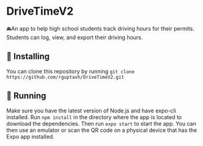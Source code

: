 # DriveTimeV2
:oncoming_automobile:An app to help high school students track driving hours for their permits. Students can log, view, and export their driving hours. 
## 🚀 Installing
You can clone this repository by running `git clone https://github.com/rguptavh/DriveTimeV2.git`
## 🏃‍  Running
Make sure you have the latest version of Node.js and have expo-cli installed. Run `npm install` in the directory where the app is located to download the dependencies. Then run `expo start` to start the app. You can then use an emulator or scan the QR code on a physical device that has the Expo app installed.
